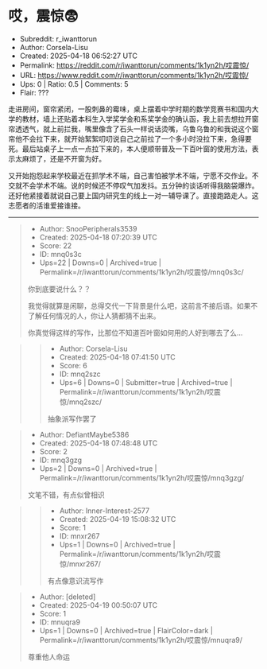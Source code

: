 # 哎，震惊😨

- Subreddit: r_iwanttorun
- Author: Corsela-Lisu
- Created: 2025-04-18 06:52:27 UTC
- Permalink: https://reddit.com/r/iwanttorun/comments/1k1yn2h/哎震惊/
- URL: https://www.reddit.com/r/iwanttorun/comments/1k1yn2h/哎震惊/
- Ups: 0 | Ratio: 0.5 | Comments: 5
- Flair: ???


走进房间，窗帘紧闭，一股刺鼻的霉味，桌上摆着中学时期的数学竞赛书和国内大学的教材，墙上还贴着本科生入学奖学金和系奖学金的确认函，我上前去想拉开窗帘透透气，就上前拦我，嘴里像含了石头一样说话烫嘴，乌鲁乌鲁的和我说这个窗帘他不会拉下来，就开始絮絮叨叨说自己之前拉了一个多小时没拉下来，急得要死。最后站桌子上一点一点拉下来的，本人便顺带普及一下百叶窗的使用方法，表示太麻烦了，还是不开窗为好。

又开始抱怨起来学校最近在抓学术不端，自己害怕被学术不端，宁愿不交作业。不交就不会学术不端。说的时候还不停叹气加发抖。五分钟的谈话听得我脑袋爆炸。还好他紧接着就说自己要上国内研究生的线上一对一辅导课了。直接跑路走人。这志愿者的活谁爱接谁接。


---

> - Author: SnooPeripherals3539
> - Created: 2025-04-18 07:20:39 UTC
> - Score: 22
> - ID: mnq0s3c
> - Ups=22 | Downs=0 | Archived=true | Permalink=/r/iwanttorun/comments/1k1yn2h/哎震惊/mnq0s3c/
>
> 你到底要说什么？？
> 
> 我觉得就算是闲聊，总得交代一下背景是什么吧，这前言不接后语。如果不了解任何情况的人，你让人猜都猜不出来。
> 
> 你真觉得这样的写作，比那位不知道百叶窗如何用的人好到哪去了么...

>> - Author: Corsela-Lisu
>> - Created: 2025-04-18 07:41:50 UTC
>> - Score: 6
>> - ID: mnq2szc
>> - Ups=6 | Downs=0 | Submitter=true | Archived=true | Permalink=/r/iwanttorun/comments/1k1yn2h/哎震惊/mnq2szc/
>>
>> 抽象派写作罢了

> - Author: DefiantMaybe5386
> - Created: 2025-04-18 07:48:48 UTC
> - Score: 2
> - ID: mnq3gzg
> - Ups=2 | Downs=0 | Archived=true | Permalink=/r/iwanttorun/comments/1k1yn2h/哎震惊/mnq3gzg/
>
> 文笔不错，有点似曾相识

>> - Author: Inner-Interest-2577
>> - Created: 2025-04-19 15:08:32 UTC
>> - Score: 1
>> - ID: mnxr267
>> - Ups=1 | Downs=0 | Archived=true | Permalink=/r/iwanttorun/comments/1k1yn2h/哎震惊/mnxr267/
>>
>> 有点像意识流写作

> - Author: [deleted]
> - Created: 2025-04-19 00:50:07 UTC
> - Score: 1
> - ID: mnuqra9
> - Ups=1 | Downs=0 | Archived=true | FlairColor=dark | Permalink=/r/iwanttorun/comments/1k1yn2h/哎震惊/mnuqra9/
>
> 尊重他人命运
